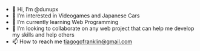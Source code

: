 - 👋 Hi, I’m @dunupx
- 👀 I’m interested in Videogames and Japanese Cars
- 🌱 I’m currently learning Web Programming
- 💞️ I’m looking to collaborate on any web project that can help me develop my skills and help others
- 📫 How to reach me tiagogofranklin@gmail.com

<!---
dunupx/dunupx is a ✨ special ✨ repository because its `README.md` (this file) appears on your GitHub profile.
You can click the Preview link to take a look at your changes.
--->
